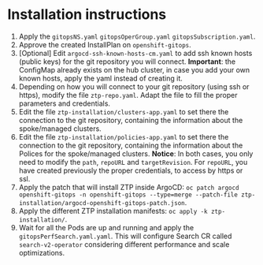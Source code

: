 # Installation instructions

1. Apply the `gitopsNS.yaml` `gitopsOperGroup.yaml` `gitopsSubscription.yaml`.
2. Approve the created InstallPlan on `openshift-gitops`.
3. [Optional] Edit `argocd-ssh-known-hosts-cm.yaml` to add ssh known hosts (public keys) for the git repository you will connect. **Important**: the ConfigMap already exists on the hub cluster, in case you add your own known hosts, apply the yaml instead of creating it.
4. Depending on how you will connect to your git repository (using ssh or https), modify the file `ztp-repo.yaml`. Adapt the file to fill the proper parameters and credentials.
5.  Edit the file `ztp-installation/clusters-app.yaml` to set there the connection to the git repository, containing the information about the spoke/managed clusters.
6.  Edit the file `ztp-installation/policies-app.yaml` to set there the connection to the git repository, containing the information about the Polices for the spoke/managed clusters.
**Notice**: In both cases, you only need to modify the `path`, `repoURL` and `targetRevision`. For `repoURL`, you have created previously the proper credentials, to access by https or ssl.
7. Apply the patch that will install ZTP inside ArgoCD: `oc patch argocd openshift-gitops -n openshift-gitops --type=merge --patch-file ztp-installation/argocd-openshift-gitops-patch.json`.
8. Apply the different ZTP installation manifests:  `oc apply -k ztp-installation/`.
9. Wait for all the Pods are up and running and apply the `gitopsPerfSearch.yaml.yaml`. This will configure Search CR called `search-v2-operator` considering different performance and scale optimizations. 
